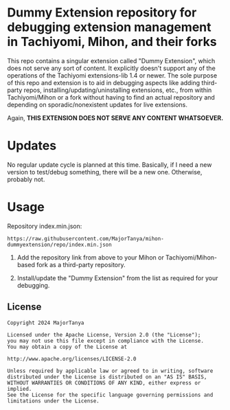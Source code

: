 # Dummy Extension repository for debugging extension management in Tachiyomi, Mihon, and their forks

This repo contains a singular extension called "Dummy Extension", which does not serve any sort of
content. It explicitly doesn't support any of the operations of the Tachiyomi extensions-lib 1.4 or
newer. The sole purpose of this repo and extension is to aid in debugging aspects like adding
third-party repos, installing/updating/uninstalling extensions, etc., from within Tachiyomi/Mihon or
a fork without having to find an actual repository and depending on sporadic/nonexistent updates for
live extensions.

Again, **THIS EXTENSION DOES NOT SERVE ANY CONTENT WHATSOEVER.**

# Updates

No regular update cycle is planned at this time. Basically, if I need a new version to test/debug
something, there will be a new one. Otherwise, probably not.

# Usage

Repository index.min.json:

```text
https://raw.githubusercontent.com/MajorTanya/mihon-dummyextension/repo/index.min.json
```

1. Add the repository link from above to your Mihon or Tachiyomi/Mihon-based fork as a third-party
   repository.

2. Install/update the "Dummy Extension" from the list as required for your debugging.

## License

    Copyright 2024 MajorTanya

    Licensed under the Apache License, Version 2.0 (the "License");
    you may not use this file except in compliance with the License.
    You may obtain a copy of the License at

    http://www.apache.org/licenses/LICENSE-2.0

    Unless required by applicable law or agreed to in writing, software
    distributed under the License is distributed on an "AS IS" BASIS,
    WITHOUT WARRANTIES OR CONDITIONS OF ANY KIND, either express or implied.
    See the License for the specific language governing permissions and
    limitations under the License.
